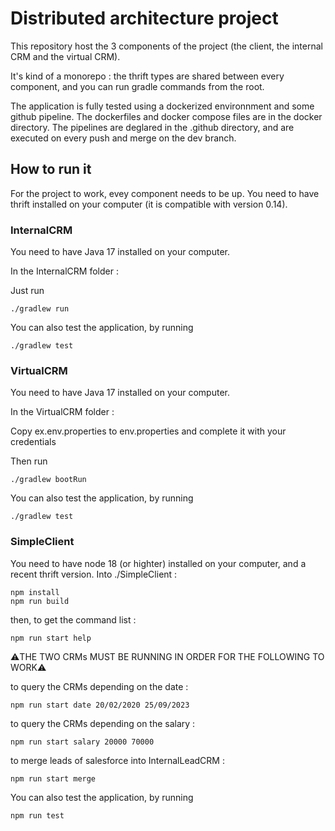 # Distributed architecture project
This repository host the 3 components of the project (the client, the internal CRM and the virtual CRM). 

It's kind of a monorepo : the thrift types are shared between every component, and you can run gradle commands from the root.

The application is fully tested using a dockerized environnment and some github pipeline. The dockerfiles and docker compose files are in the docker directory. The pipelines are deglared in the .github directory, and are executed on every push and merge on the dev branch.

## How to run it
For the project to work, evey component needs to be up. You need to have thrift installed on your computer (it is compatible with version 0.14).

### InternalCRM
You need to have Java 17 installed on your computer.

In the InternalCRM folder : 

Just run 
```
./gradlew run
```

You can also test the application, by running

```
./gradlew test
```

### VirtualCRM
You need to have Java 17 installed on your computer.

In the VirtualCRM folder :

Copy ex.env.properties to env.properties and complete it with your credentials

Then run 

```
./gradlew bootRun
```

You can also test the application, by running

```
./gradlew test
```
### SimpleClient
You need to have node 18 (or highter) installed on your computer, and a recent thrift version.
Into ./SimpleClient :
```
npm install
npm run build 
```
then, to get the command list : 
```
npm run start help
```

⚠️THE TWO CRMs MUST BE RUNNING IN ORDER FOR THE FOLLOWING TO WORK⚠️

to query the CRMs depending on the date :
```
npm run start date 20/02/2020 25/09/2023
```
to query the CRMs depending on the salary :
```
npm run start salary 20000 70000
```
to merge leads of salesforce into InternalLeadCRM : 
```
npm run start merge
```

You can also test the application, by running

```
npm run test
```
